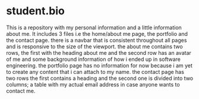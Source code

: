 # student.bio
This is a repository with my personal information and a little information about me.
It includes 3 files i.e the home/about me page, the portfolio and the contact page.
there is a navbar that is consistent throughout all pages and is responsive to the size of the viewport.
the about me contains two rows, the first with the heading about me and the second row has an avatar of me and some background information of how i ended up in software engineering.
the portfolio page has no information for now because i am yet to create any content that i can attach to my name.
the contact page has two rows the first contains a heading and the second one is divided into two columns; a table with my actual email address in case anyone wants to contact me.
